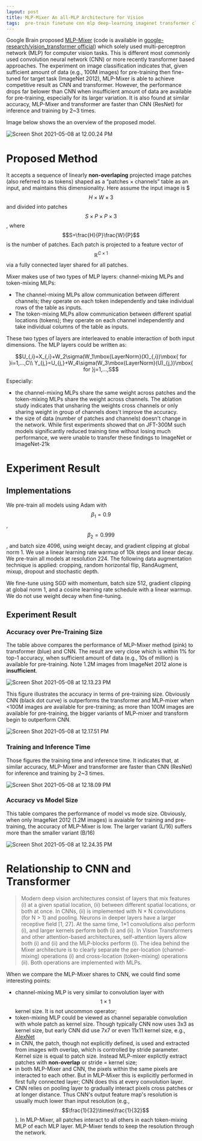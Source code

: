 ```yaml
---
layout: post
title: MLP-Mixer An all-MLP Architecture for Vision
tags:  pre-train finetune cnn mlp deep-learning imagenet transformer classification
---
```



Google Brain proposed [MLP-Mixer](https://arxiv.org/abs/2105.01601v1) (code is available in [google-research/vision_transformer official](https://github.com/google-research/vision_transformer)) which solely used multi-perceptron network (MLP) for computer vision tasks. This is different most commonly used convolution neural network (CNN) or more recently transformer based approaches. The experiment on image classification indicates that, given sufficient amount of data (e.g., 100M images) for pre-training then fine-tuned for target task (ImageNet 2012), MLP-Mixer is able to achieve competitive result as CNN and transformer. However, the performance drops far belower than CNN when insufficient amount of data are available for pre-training, especially for its larger variation. It is also found at similar accuracy, MLP-Mixer and transformer are faster than CNN (ResNet) for inference and training by 2~3 times.

Image below shows the an overview of the proposed model.

![Screen Shot 2021-05-08 at 12.00.24 PM](https://raw.githubusercontent.com/zhangtemplar/zhangtemplar.github.io/master/uPic/2021_05_08_12_00_53_Screen%20Shot%202021-05-08%20at%2012.00.24%20PM.png)

# Proposed Method

It accepts a sequence of linearly **non-overlaping** projected image patches (also referred to as tokens) shaped as a “patches × channels” table as an input, and maintains this dimensionality. Here assume the input image is $$$H\times W \times 3$$ and divided into patches $$S\times P\times P \times 3$$, where $$S=\frac{H}{P}\frac{W}{P}$$ is the number of patches. Each patch is projected to a feature vector of $$\mathbb{R}^{C\times 1}$$ via a fully connected layer shared for all patches.

Mixer makes use of two types of MLP layers: channel-mixing MLPs and token-mixing MLPs:

- The channel-mixing MLPs allow communication between different channels; they operate on each token independently and take individual rows of the table as inputs. 
- The token-mixing MLPs allow communication between different spatial locations (tokens); they operate on each channel independently and take individual columns of the table as inputs. 

These two types of layers are interleaved to enable interaction of both input dimensions. The MLP layers could be written as:

$$U_{,i}=X_{,i}+W_2\sigma(W_1\mbox{LayerNorm}(X)_{,i})\mbox{ for }i=1,...,C\\ Y_{j,}=U_{j,}+W_4\sigma(W_3\mbox{LayerNorm}(U)_{j,})\mbox{ for }j=1,...,S$$

Especially:

- the channel-mixing MLPs share the same weight across patches and the token-mixing MLPs share the weight across channels. The ablation study indicates that unsharing the weights cross channels or only sharing weight in group of channels does't improve the accuracy.
- the size of data (number of patches and channels) doesn't change in the network. While first experiments showed that on JFT-300M such models significantly reduced training time without losing much performance, we were unable to transfer these findings to ImageNet or ImageNet-21k

# Experiment Result

## Implementations

We pre-train all models using Adam with $$\beta_1= 0.9$$, $$\beta_2= 0.999$$, and batch size 4096, using weight decay, and gradient clipping at global norm 1. We use a linear learning rate warmup of 10k steps and linear decay. We pre-train all models at resolution 224. The following data augmentation technique is applied: cropping, random horizontal flip, RandAugment, mixup, dropout and stochastic depth.

We fine-tune using SGD with momentum, batch size 512, gradient clipping at global norm 1, and a cosine learning rate schedule with a linear warmup. We do not use weight decay when fine-tuning.

## Experiment Result

### Accuracy over Pre-Training Size

The table above compares the performance of MLP-Mixer method (pink) to transformer (blue) and CNN. The result are very close which is within 1% for top-1 accuracy, when sufficient amount of data (e.g., 10s of million) is available for pre-training. Note 1.2M images from ImageNet 2012 alone is **insufficient**.

![Screen Shot 2021-05-08 at 12.13.23 PM](https://raw.githubusercontent.com/zhangtemplar/zhangtemplar.github.io/master/uPic/2021_05_08_12_13_30_Screen%20Shot%202021-05-08%20at%2012.13.23%20PM.png)

This figure illustrates the accuracy in terms of pre-training size. Obviously CNN (black dot curve) is outperforms the transformer and MLP-mixer when <100M images are available for pre-training; as more than 100M images are available for pre-training, the bigger variants of MLP-mixer and transform begin to outperform CNN.

![Screen Shot 2021-05-08 at 12.17.51 PM](https://raw.githubusercontent.com/zhangtemplar/zhangtemplar.github.io/master/uPic/2021_05_08_12_17_56_Screen%20Shot%202021-05-08%20at%2012.17.51%20PM.png)

### Training and Inference Time

Those figures the training time and inference time. It indicates that, at similar accuracy, MLP-Mixer and transformer are faster than CNN (ResNet) for inference and training by 2~3 times.

![Screen Shot 2021-05-08 at 12.18.09 PM](https://raw.githubusercontent.com/zhangtemplar/zhangtemplar.github.io/master/uPic/2021_05_08_12_18_19_Screen%20Shot%202021-05-08%20at%2012.18.09%20PM.png)

### Accuracy vs Model Size

This table compares the performance of model vs mode size. Obviously, when only ImageNet 2012 (1.2M images) is avaiable for training and pre-training, the accuracy of MLP-Mixer is low. The larger variant (L/16) suffers more than the smaller variant (B/16) 

![Screen Shot 2021-05-08 at 12.24.35 PM](https://raw.githubusercontent.com/zhangtemplar/zhangtemplar.github.io/master/uPic/2021_05_08_12_24_40_Screen%20Shot%202021-05-08%20at%2012.24.35%20PM.png)

# Relationship to CNN and Transformer

> Modern deep vision architectures consist of layers that mix features (i) at a given spatial location, (ii) between different spatial locations, or both at once. In CNNs, (ii) is implemented with N × N convolutions (for N > 1) and pooling. Neurons in deeper layers have a larger receptive field [1, 27]. At the same time, 1×1 convolutions also perform (i), and larger kernels perform both (i) and (ii). In Vision Transformers and other attention-based architectures, self-attention layers allow both (i) and (ii) and the MLP-blocks perform (i). The idea behind the Mixer architecture is to clearly separate the per-location (channel-mixing) operations (i) and cross-location (token-mixing) operations (ii). Both operations are implemented with MLPs.

When we compare the MLP-Mixer shares to CNN, we could find some interesting points:

- channel-mixing MLP is very similar to convolution layer with $$1\times1$$ kernel size. It is not uncommon operator;
- token-mixing MLP could be viewed as channel separable convolution with whole patch as kernel size. Though typically CNN now uses 3x3 as kernel size, but early CNN did use 7x7 or even 11x11 kernel size, e.g., [AlexNet](https://papers.nips.cc/paper/4824-imagenet-classification-with-deep-convolutional-neural-networks.pdf)
- in CNN, the patch, though not explicitly defined, is used and extracted from images with overlap, which is controlled by stride parameter. Kernel size is equal to patch size. Instead MLP-mixer explictly extract patches with **non-overlap** or stride = kernel size;
- in both MLP-Mixer and CNN, the pixels within the same pixels are interacted to each other. But in MLP-Mixer this is explicitly performed in first fully connected layer; CNN does this at every convolution layer. 
- CNN relies on pooling layer to gradually interact pixels cross patches or at longer distance. Thus CNN's output feature map's resolution is usually much lower than input resolution (e.g., $$\frac{1}{32}\times\frac{1}{32}$$). In MLP-Mixer, all patches interact to all others in each token-mixing MLP of each MLP layer. MLP-Mixer tends to keep the resolution through the network.
